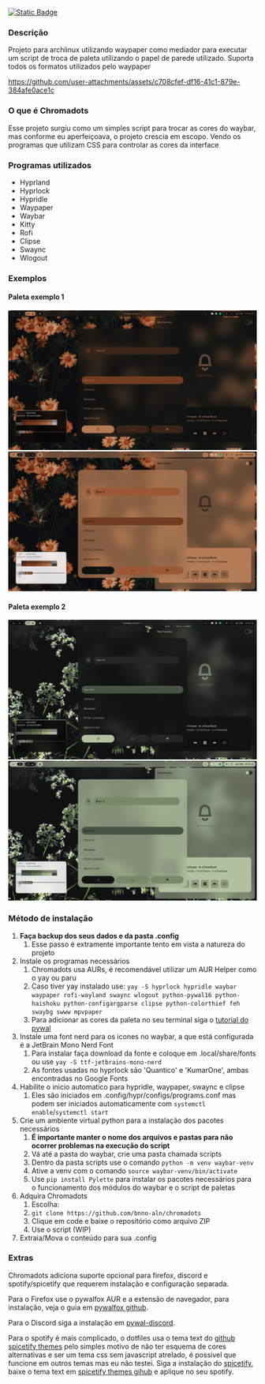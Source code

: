 [![Static Badge](https://img.shields.io/badge/lang-en--US-green)](https://github.com/bnno-aln/chromadots/blob/main/README.md)

### Descrição

Projeto para archlinux utilizando waypaper como mediador para executar um script de troca de paleta utilizando o papel de parede utilizado.
Suporta todos os formatos utilizados pelo waypaper

<https://github.com/user-attachments/assets/c708cfef-df16-41c1-879e-384afe0ace1c>

### O que é Chromadots

Esse projeto surgiu como um simples script para trocar as cores do waybar, mas conforme eu aperfeiçoava, o projeto crescia em escopo. Vendo os programas que utilizam CSS para controlar as cores da interface

### Programas utilizados

- Hyprland
- Hyprlock
- Hypridle
- Waypaper
- Waybar
- Kitty
- Rofi
- Clipse
- Swaync
- Wlogout

### Exemplos

#### Paleta exemplo 1

![Palette 1 - Dark theme](Assets/Palette1_dark.png)
![Palette 1 - Light Theme](Assets/Palette1_light.png)

#### Paleta exemplo 2

![Palette 2 - Dark theme](Assets/Palette2_dark.png)
![Palette 2 - Light theme](Assets/Palette2_light.png)

### Método de instalação

1. **Faça backup dos seus dados e da pasta .config**
   1. Esse passo é extramente importante tento em vista a natureza do projeto
2. Instale os programas necessários
   1. Chromadots usa AURs, é recomendável utilizar um AUR Helper como o yay ou paru
   2. Caso tiver yay instalado use: `yay -S hyprlock hypridle waybar waypaper rofi-wayland swaync wlogout python-pywal16 python-haishoku python-configargparse clipse python-colorthief feh swaybg swww mpvpaper`
   3. Para adicionar as cores da paleta no seu terminal siga o [tutorial do pywal](https://github.com/eylles/pywal16/wiki/Getting-Started#applying-the-theme-to-new-terminals)
3. Instale uma font nerd para os icones no waybar, a que está configurada é a JetBrain Mono Nerd Font
   1. Para instalar faça download da fonte e coloque em .local/share/fonts ou use `yay -S ttf-jetbrains-mono-nerd`
   2. As fontes usadas no hyprlock são 'Quantico' e 'KumarOne', ambas encontradas no Google Fonts
4. Habilite o inicio automatico para hypridle, waypaper, swaync e clipse
   1. Eles são iniciados em .config/hypr/configs/programs.conf mas podem ser iniciados automaticamente com `systemctl enable`/`systemctl start`
5. Crie um ambiente virtual python para a instalação dos pacotes necessários
   1. **É importante manter o nome dos arquivos e pastas para não ocorrer problemas na execução do script**
   2. Vá até a pasta do waybar, crie uma pasta chamada scripts
   3. Dentro da pasta scripts use o comando `python -m venv waybar-venv`
   4. Ative a venv com o comando `source waybar-venv/bin/activate`
   5. Use `pip install Pylette` para instalar os pacotes necessários para o funcionamento dos módulos do waybar e o script de paletas
6. Adquira Chromadots
    1. Escolha:
    2. `git clone https://github.com/bnno-aln/chromadots`
    3. Clique em code e baixe o repositório como arquivo ZIP
    4. Use o script (WIP)
7. Extraia/Mova o conteúdo para sua .config

### Extras

Chromadots adiciona suporte opcional para firefox, discord e spotify/spicetify que requerem instalação e configuração separada.

Para o Firefox use o pywalfox AUR e a extensão de navegador, para instalação, veja o guia em [pywalfox github](https://github.com/Frewacom/pywalfox).

Para o Discord siga a instalação em [pywal-discord](https://github.com/franekxtb/pywal-discord).

Para o spotify é mais complicado, o dotfiles usa o tema text do [github spicetify themes](https://github.com/spicetify/spicetify-themes) pelo simples motivo de não ter esquema de cores alternativas e ser um tema css sem javascript atrelado, é possivel que funcione em outros temas mas eu não testei.
Siga a instalação do [spicetify](https://spicetify.app/docs/advanced-usage/installation/), baixe o tema text em [spicetify themes gihub](https://github.com/spicetify/spicetify-themes) e aplique no seu spotify.
